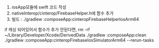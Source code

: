 1. iosApp모듈에 swift 코드 작성 
2. nativeInterop/cinterop/FirebaseHelper.h에 함수 추가
3. 빌드 : ./gradlew :composeApp:cinteropFirebaseHelperIosArm64

if 캐싱 되어있어서 함수가 추가 안된다면,
rm -rf ~/Library/Developer/Xcode/DerivedData
./gradlew :composeApp:clean
./gradlew :composeApp:cinteropFirebaseIosSimulatorArm64 --rerun-tasks